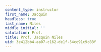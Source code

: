 ```yaml
---
content_type: instructor
first_name: Jacquin
headless: true
last_name: Niles
middle_initial: ''
salutation: Prof.
title: Prof. Jacquin Niles
uid: 3e412bb4-aa07-c162-de1f-54cc91c9c83f
---
```

